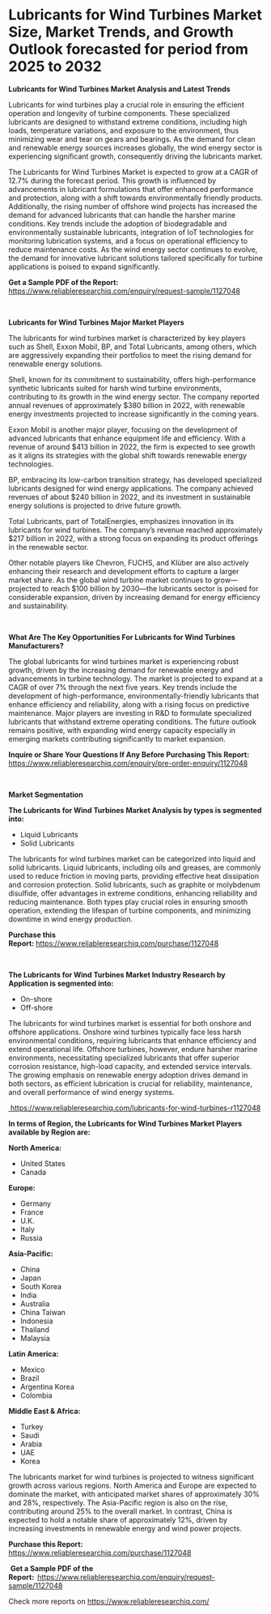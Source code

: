 <p><h1>Lubricants for Wind Turbines Market Size, Market Trends, and Growth Outlook forecasted for period from 2025 to 2032</h1></p><p><strong>Lubricants for Wind Turbines Market Analysis and Latest Trends</strong></p>
<p><p>Lubricants for wind turbines play a crucial role in ensuring the efficient operation and longevity of turbine components. These specialized lubricants are designed to withstand extreme conditions, including high loads, temperature variations, and exposure to the environment, thus minimizing wear and tear on gears and bearings. As the demand for clean and renewable energy sources increases globally, the wind energy sector is experiencing significant growth, consequently driving the lubricants market.</p><p>The Lubricants for Wind Turbines Market is expected to grow at a CAGR of 12.7% during the forecast period. This growth is influenced by advancements in lubricant formulations that offer enhanced performance and protection, along with a shift towards environmentally friendly products. Additionally, the rising number of offshore wind projects has increased the demand for advanced lubricants that can handle the harsher marine conditions. Key trends include the adoption of biodegradable and environmentally sustainable lubricants, integration of IoT technologies for monitoring lubrication systems, and a focus on operational efficiency to reduce maintenance costs. As the wind energy sector continues to evolve, the demand for innovative lubricant solutions tailored specifically for turbine applications is poised to expand significantly.</p></p>
<p><strong>Get a Sample PDF of the Report:&nbsp;</strong> <a href="https://www.reliableresearchiq.com/enquiry/request-sample/1127048?utm_campaign=2094&utm_medium=2&utm_source=Github&utm_content=ia&utm_term=30012025&utm_id=lubricants-for-wind-turbines">https://www.reliableresearchiq.com/enquiry/request-sample/1127048</a></p>
<p>&nbsp;</p>
<p><strong>Lubricants for Wind Turbines Major Market Players</strong></p>
<p><p>The lubricants for wind turbines market is characterized by key players such as Shell, Exxon Mobil, BP, and Total Lubricants, among others, which are aggressively expanding their portfolios to meet the rising demand for renewable energy solutions. </p><p>Shell, known for its commitment to sustainability, offers high-performance synthetic lubricants suited for harsh wind turbine environments, contributing to its growth in the wind energy sector. The company reported annual revenues of approximately $380 billion in 2022, with renewable energy investments projected to increase significantly in the coming years.</p><p>Exxon Mobil is another major player, focusing on the development of advanced lubricants that enhance equipment life and efficiency. With a revenue of around $413 billion in 2022, the firm is expected to see growth as it aligns its strategies with the global shift towards renewable energy technologies.</p><p>BP, embracing its low-carbon transition strategy, has developed specialized lubricants designed for wind energy applications. The company achieved revenues of about $240 billion in 2022, and its investment in sustainable energy solutions is projected to drive future growth.</p><p>Total Lubricants, part of TotalEnergies, emphasizes innovation in its lubricants for wind turbines. The company’s revenue reached approximately $217 billion in 2022, with a strong focus on expanding its product offerings in the renewable sector.</p><p>Other notable players like Chevron, FUCHS, and Klüber are also actively enhancing their research and development efforts to capture a larger market share. As the global wind turbine market continues to grow—projected to reach $100 billion by 2030—the lubricants sector is poised for considerable expansion, driven by increasing demand for energy efficiency and sustainability.</p></p>
<p>&nbsp;</p>
<p><strong>What Are The Key Opportunities For Lubricants for Wind Turbines Manufacturers?</strong></p>
<p><p>The global lubricants for wind turbines market is experiencing robust growth, driven by the increasing demand for renewable energy and advancements in turbine technology. The market is projected to expand at a CAGR of over 7% through the next five years. Key trends include the development of high-performance, environmentally-friendly lubricants that enhance efficiency and reliability, along with a rising focus on predictive maintenance. Major players are investing in R&D to formulate specialized lubricants that withstand extreme operating conditions. The future outlook remains positive, with expanding wind energy capacity especially in emerging markets contributing significantly to market expansion.</p></p>
<p><strong>Inquire or Share Your Questions If Any Before Purchasing This Report:</strong> <a href="https://www.reliableresearchiq.com/enquiry/pre-order-enquiry/1127048?utm_campaign=2094&utm_medium=2&utm_source=Github&utm_content=ia&utm_term=30012025&utm_id=lubricants-for-wind-turbines">https://www.reliableresearchiq.com/enquiry/pre-order-enquiry/1127048</a></p>
<p>&nbsp;</p>
<p><strong>Market Segmentation</strong></p>
<p><strong>The Lubricants for Wind Turbines Market Analysis by types is segmented into:</strong></p>
<p><ul><li>Liquid Lubricants</li><li>Solid Lubricants</li></ul></p>
<p><p>The lubricants for wind turbines market can be categorized into liquid and solid lubricants. Liquid lubricants, including oils and greases, are commonly used to reduce friction in moving parts, providing effective heat dissipation and corrosion protection. Solid lubricants, such as graphite or molybdenum disulfide, offer advantages in extreme conditions, enhancing reliability and reducing maintenance. Both types play crucial roles in ensuring smooth operation, extending the lifespan of turbine components, and minimizing downtime in wind energy production.</p></p>
<p><strong>Purchase this Report:&nbsp;</strong><a href="https://www.reliableresearchiq.com/purchase/1127048?utm_campaign=2094&utm_medium=2&utm_source=Github&utm_content=ia&utm_term=30012025&utm_id=lubricants-for-wind-turbines">https://www.reliableresearchiq.com/purchase/1127048</a></p>
<p>&nbsp;</p>
<p><strong>The Lubricants for Wind Turbines Market Industry Research by Application is segmented into:</strong></p>
<p><ul><li>On-shore</li><li>Off-shore</li></ul></p>
<p><p>The lubricants for wind turbines market is essential for both onshore and offshore applications. Onshore wind turbines typically face less harsh environmental conditions, requiring lubricants that enhance efficiency and extend operational life. Offshore turbines, however, endure harsher marine environments, necessitating specialized lubricants that offer superior corrosion resistance, high-load capacity, and extended service intervals. The growing emphasis on renewable energy adoption drives demand in both sectors, as efficient lubrication is crucial for reliability, maintenance, and overall performance of wind energy systems.</p></p>
<p><a href="https://www.reliableresearchiq.com/lubricants-for-wind-turbines-r1127048?utm_campaign=2094&utm_medium=2&utm_source=Github&utm_content=ia&utm_term=30012025&utm_id=lubricants-for-wind-turbines">&nbsp;https://www.reliableresearchiq.com/lubricants-for-wind-turbines-r1127048</a></p>
<p><strong>In terms of Region, the Lubricants for Wind Turbines Market Players available by Region are:</strong></p>
<p>
    <p> <strong> North America: </strong>
        <ul>
            <li>United States</li>
            <li>Canada</li>
        </ul>
        </p> 
    <p> <strong> Europe: </strong>
        <ul>
            <li>Germany</li>
            <li>France</li>
            <li>U.K.</li>
            <li>Italy</li>
            <li>Russia</li>
        </ul>
        </p> 
    <p> <strong> Asia-Pacific: </strong>
        <ul>
            <li>China</li>
            <li>Japan</li>
            <li>South Korea</li>
            <li>India</li>
            <li>Australia</li>
            <li>China Taiwan</li>
            <li>Indonesia</li>
            <li>Thailand</li>
            <li>Malaysia</li>
        </ul>
        </p> 
    <p> <strong> Latin America: </strong>
        <ul>
            <li>Mexico</li>
            <li>Brazil</li>
            <li>Argentina Korea</li>
            <li>Colombia</li>
        </ul>
        </p> 
    <p> <strong> Middle East & Africa: </strong>
        <ul>
            <li>Turkey</li>
            <li>Saudi</li>
            <li>Arabia</li>
            <li>UAE</li>
            <li>Korea</li>
        </ul>
    </p>
    </p>
<p><p>The lubricants market for wind turbines is projected to witness significant growth across various regions. North America and Europe are expected to dominate the market, with anticipated market shares of approximately 30% and 28%, respectively. The Asia-Pacific region is also on the rise, contributing around 25% to the overall market. In contrast, China is expected to hold a notable share of approximately 12%, driven by increasing investments in renewable energy and wind power projects.</p></p>
<p><strong>Purchase this Report: </strong><a href="https://www.reliableresearchiq.com/purchase/1127048?utm_campaign=2094&utm_medium=2&utm_source=Github&utm_content=ia&utm_term=30012025&utm_id=lubricants-for-wind-turbines">https://www.reliableresearchiq.com/purchase/1127048</a></p>
<p>&nbsp;<strong>Get a Sample PDF of the Report:&nbsp;&nbsp;</strong><a href="https://www.reliableresearchiq.com/enquiry/request-sample/1127048?utm_campaign=2094&utm_medium=2&utm_source=Github&utm_content=ia&utm_term=30012025&utm_id=lubricants-for-wind-turbines">https://www.reliableresearchiq.com/enquiry/request-sample/1127048</a></p>
<p><strong></strong></p>
<p>Check more reports on <a href="https://www.reliableresearchiq.com/?utm_campaign=2094&utm_medium=2&utm_source=Github&utm_content=ia&utm_term=30012025&utm_id=lubricants-for-wind-turbines">https://www.reliableresearchiq.com/</a></p>